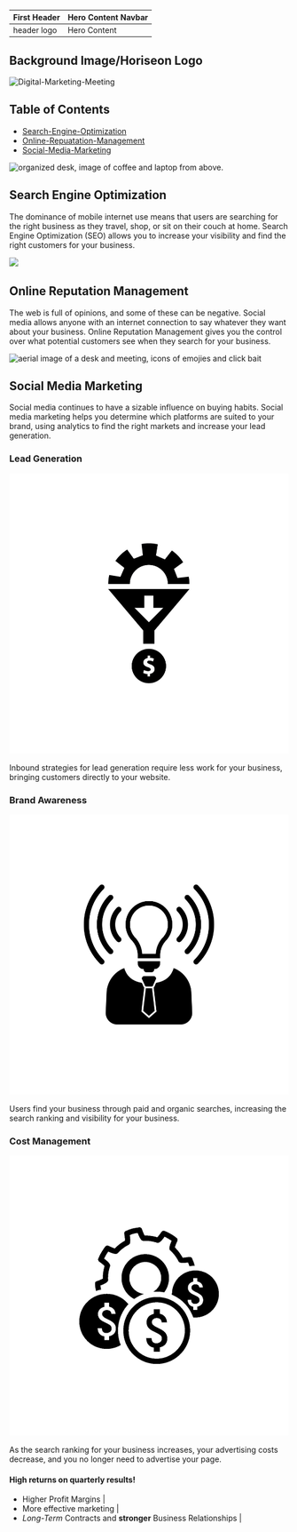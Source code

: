 | First Header | Hero Content Navbar |
| ------------ | ------------------- |
| header logo  | Hero Content |
## Background Image/Horiseon Logo
![Digital-Marketing-Meeting](digital-marketing-meeting.jpg)
## Table of Contents
* [Search-Engine-Optimization](#search-engine-optimization)
* [Online-Repuatation-Management](#online-reputation-management)
* [Social-Media-Marketing](#social-media-marketing)

<img src="search-engine-optimization.jpg" alt="organized desk, image of coffee and laptop from above."
                class="float-left" />
            <h2>Search Engine Optimization</h2>
            <p>
                The dominance of mobile internet use means that users are searching for the right business as they
                travel, shop, or sit on their couch at home. Search Engine Optimization (SEO) allows you to increase
                your visibility and find the right customers for your business.
            </p>
        </div>
        <!--Toggle Navigation to Online Reputation Management-->
        <div id="online-reputation-management" alt="image of chart displayed on laptop" class="online-reputation-management">
            <img src="online-reputation-management.jpg" class="float-right" />
            <h2>Online Reputation Management</h2>
            <p>
                The web is full of opinions, and some of these can be negative. Social media allows anyone with an
                internet connection to say whatever they want about your business. Online Reputation Management gives
                you the control over what potential customers see when they search for your business.
            </p>
        </div>
        <!--Toggle Navigation to Social Media Marketing-->
        <div id="social-media-marketing" class="social-media-marketing">
            <img src="social-media-marketing.jpg" alt="aerial image of a desk and meeting, icons of emojies and click bait" class="float-left" />
            <h2>Social Media Marketing</h2>
            <p>
                Social media continues to have a sizable influence on buying habits. Social media marketing helps you
                determine which platforms are suited to your brand, using analytics to find the right markets and
                increase your lead generation.
            </p>
        </div>
    </div>
    <div class="benefits">
        <div class="benefit-lead">
            <h3>Lead Generation</h3>
            <img src="lead-generation.png" alt="b&w icon of profit generation"></img>
            <p>
                Inbound strategies for lead generation require less work for your business, bringing customers directly
                to your website.
            </p>
        </div>
        <div class="benefit-brand">
            <h3>Brand Awareness</h3>
            <img src="brand-awareness.png" alt="b&w icon of a lightbulb implying awareness/accessibility"></img>
            <p>
                Users find your business through paid and organic searches, increasing the search ranking and visibility
                for your business.
            </p>
        </div>
        <div class="benefit-cost">
            <h3>Cost Management</h3>
            <img src="cost-management.png" alt="b&w icon of american currency"></img>
            <p>
                As the search ranking for your business increases, your advertising costs decrease, and you no longer
                need to advertise your page.
            </p>
        </div>
    </div>
    </section>
#### High returns on quarterly results!

* Higher Profit Margins |
* More effective marketing |
* *Long-Term* Contracts and **stronger** Business Relationships |